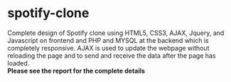 # spotify-clone
Complete design of Spotify clone using HTML5, CSS3, AJAX, Jquery, and Javascript on frontend and PHP and MYSQL at the backend which is completely responsive. AJAX is used to update the webpage without reloading the page and to send and receive the data after the page has loaded.
<br>
<b>Please see the report for the complete details</b>
